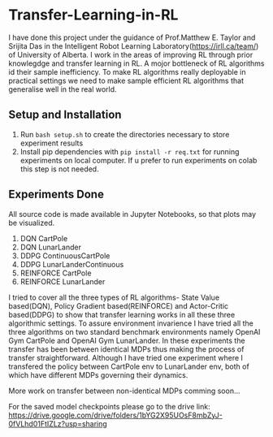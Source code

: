 # Transfer-Learning-in-RL
I have done this project under the guidance of Prof.Matthew E. Taylor and Srijita Das in the Intelligent Robot Learning Laboratory(https://irll.ca/team/) of University of Alberta. I work in the areas of improving RL through prior knowlegdge and transfer learning in RL. A mojor bottleneck of RL algorithms id their sample inefficiency. To make RL algorithms really deployable in practical settings we need to make sample efficient RL algorithms that generalise well in the real world.

## Setup and Installation
1. Run `bash setup.sh` to create the directories necessary to store experiment results
2. Install pip dependencies with `pip install -r req.txt` for running experiments on local computer. If u prefer to run experiments on colab this step is not needed.

## Experiments Done
All source code is made available in Jupyter Notebooks, so that plots may be visualized.<br> 
1. DQN CartPole 
2. DQN LunarLander 
3. DDPG ContinuousCartPole 
4. DDPG LunarLanderContinuous 
5. REINFORCE CartPole
6. REINFORCE LunarLander 

I tried to cover all the three types of RL algorithms- State Value based(DQN), Policy Gradient based(REINFORCE) and Actor-Critic based(DDPG) to show that transfer learning works in all these three algorithmic settings. To assure environment invarience I have tried all the three algorithms on two standard benchmark environments namely OpenAI Gym CartPole and OpenAI Gym LunarLander. In these experiments the transfer has been between identical MDPs thus making the process of transfer straightforward. Although I have tried one experiment where I transfered the policy between CartPole env to LunarLander env, both of which have different MDPs governing their dynamics. 

More work on transfer between non-identical MDPs comming soon...

For the saved model checkpoints please go to the drive link: https://drive.google.com/drive/folders/1bYG2X95UOsF8mbZyJ-0fVLhd01FtIZLz?usp=sharing
